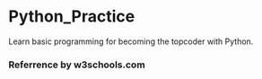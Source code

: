 # Python_Practice
Learn basic programming for becoming the topcoder with Python.
### Referrence by w3schools.com

